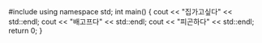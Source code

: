 #include <iostream>
using namespace std;
int main()
{
    cout << "집가고싶다" << std::endl;
    cout << "배고프다" << std::endl;
    cout << "피곤하다" << std::endl;
    return 0;
}
